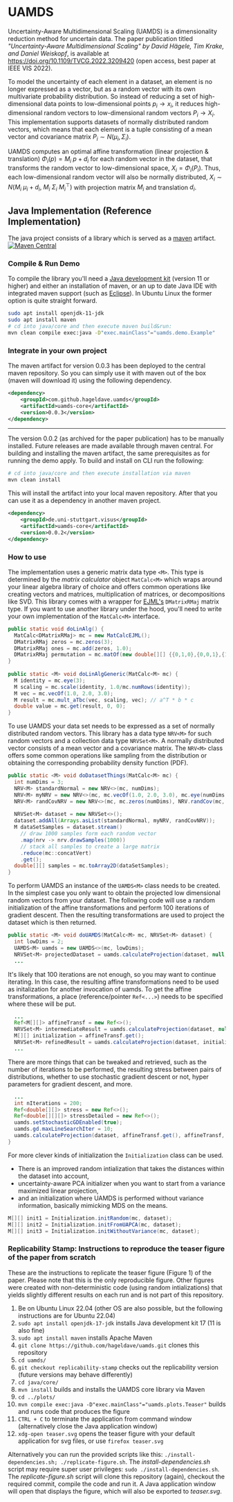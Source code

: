 # UAMDS
Uncertainty-Aware Multidimensional Scaling (UAMDS) is a dimensionality reduction method for uncertain data. The paper publication titled *"Uncertainty-Aware Multidimensional Scaling" by David Hägele, Tim Krake, and Daniel Weiskopf*, is available at https://doi.org/10.1109/TVCG.2022.3209420 (open access, best paper at IEEE VIS 2022).

To model the uncertainty of each element in a dataset, an element is no longer expressed as a vector, but as a random vector with its own multivariate probability distribution.
So instead of reducing a set of high-dimensional data points to low-dimensional points $p_i \rightarrow x_i$, it reduces high-dimensional random vectors to low-dimensional random vectors $P_i \rightarrow X_i$.  
This implementation supports datasets of normally distributed random vectors, which means that each element is a tuple consisting of a mean vector and covariance matrix $P_i \sim N(\mu_i, \Sigma_i)$.

UAMDS computes an optimal affine transformation (linear projection & translation) $\Phi_i(p) = M_i~p + d_i$ for each random vector in the dataset, that transforms the random vector to low-dimensional space, $X_i = \Phi_i(P_i)$. Thus, each low-dimensional random vector will also be normally distributed, $X_i \sim N(M_i ~ \mu_i + d_i, ~ M_i ~ \Sigma_i ~ M_i^\top )$ with projection matrix $M_i$ and translation $d_i$.


## Java Implementation (Reference Implementation)
The java project consists of a library which is served as a [maven](https://maven.apache.org/what-is-maven.html) artifact.   
[![Maven Central](https://img.shields.io/maven-central/v/com.github.hageldave.uamds/uamds-core.svg)](https://central.sonatype.com/namespace/com.github.hageldave.uamds)

### Compile & Run Demo
To compile the library you'll need a [Java development kit](https://adoptopenjdk.net/) (version 11 or higher) and either an installation of maven, or an up to date Java IDE with integrated maven support (such as [Eclipse](https://www.eclipse.org/)).
In Ubuntu Linux the former option is quite straight forward.
```sh
sudo apt install openjdk-11-jdk
sudo apt install maven
# cd into java/core and then execute maven build&run:
mvn clean compile exec:java -D"exec.mainClass"="uamds.demo.Example"
```

### Integrate in your own project
The maven artifact for version 0.0.3 has been deployed to the central maven repository. So you can simply use it with maven out of the box (maven will download it) using the following dependency.

```xml
<dependency>
	<groupId>com.github.hageldave.uamds</groupId>
	<artifactId>uamds-core</artifactId>
	<version>0.0.3</version>
</dependency>
```
---
The version 0.0.2 (as archived for the paper publication) has to be manually installed. Future releases are made available through maven central.
For building and installing the maven artifact, the same prerequisites as for running the demo apply. To build and install on CLI run the following:
```sh
# cd into java/core and then execute installation via maven
mvn clean install
```
This will install the artifact into your local maven repository. After that you can use it as a dependency in another maven project.
```xml
<dependency>
	<groupId>de.uni-stuttgart.visus</groupId>
	<artifactId>uamds-core</artifactId>
	<version>0.0.2</version>
</dependency>
```

### How to use
The implementation uses a generic matrix data type `<M>`. 
This type is determined by the *matrix calculator* object `MatCalc<M>` which wraps around your linear algebra library of choice and offers common operations like creating vectors and matrices, multiplication of matrices, or decompositions like SVD.
This library comes with a wrapper for [EJML's](https://github.com/lessthanoptimal/ejml) `DMatrixRMaj` matrix type. If you want to use another library under the hood, you'll need to write your own implementation of the `MatCalc<M>` interface.
```java
public static void doLinAlg() {
  MatCalc<DMatrixRMaj> mc = new MatCalcEJML();
  DMatrixRMaj zeros = mc.zeros(3);
  DMatrixRMaj ones = mc.add(zeros, 1.0);
  DMatrixRMaj permutation = mc.matOf(new double[][] {{0,1,0},{0,0,1},{1,0,0}});
}
	
public static <M> void doLinAlgGeneric(MatCalc<M> mc) {
  M identity = mc.eye(3);
  M scaling = mc.scale(identity, 1.0/mc.numRows(identity));
  M vec = mc.vecOf(1.0, 2.0, 3.0);
  M result = mc.mult_aTbc(vec, scaling, vec); // a^T * b * c
  double value = mc.get(result, 0, 0);
}
```
To use UAMDS your data set needs to be expressed as a set of normally distributed random vectors. This library has a data type `NRV<M>` for such random vectors and a collection data type `NRVSet<M>`.
A normally distributed vector consists of a mean vector and a covariance matrix.
The `NRV<M>` class offers some common operations like sampling from the distribution or obtaining the corresponding probability density function (PDF).
```java
public static <M> void doDatasetThings(MatCalc<M> mc) {
  int numDims = 3;
  NRV<M> standardNormal = new NRV<>(mc, numDims);
  NRV<M> myNRV = new NRV<>(mc, mc.vecOf(1.0, 2.0, 3.0), mc.eye(numDims, 1.337));
  NRV<M> randCovNRV = new NRV<>(mc, mc.zeros(numDims), NRV.randCov(mc, numDims));
  
  NRVSet<M> dataset = new NRVSet<>();
  dataset.addAll(Arrays.asList(standardNormal, myNRV, randCovNRV));
  M dataSetSamples = dataset.stream()
    // draw 1000 samples form each random vector
    .map(nrv -> nrv.drawSamples(1000))
    // stack all samples to create a large matrix
    .reduce(mc::concatVert)
    .get();
  double[][] samples = mc.toArray2D(dataSetSamples);
}
```
To perform UAMDS an instance of the `UAMDS<M>` class needs to be created. In the simplest case you only want to obtain the projected low dimensional random vectors from your dataset.
The following code will use a random initialization of the affine transformations and perform 100 iterations of gradient descent. 
Then the resulting transformations are used to project the dataset which is then returned.
```java
public static <M> void doUAMDS(MatCalc<M> mc, NRVSet<M> dataset) {
  int lowDims = 2;
  UAMDS<M> uamds = new UAMDS<>(mc, lowDims);
  NRVSet<M> projectedDataset = uamds.calculateProjection(dataset, null, null);
  ...
```
It's likely that 100 iterations are not enough, so you may want to continue iterating. In this case, the resulting affine transformations need to be used as initalization for another invocation of uamds.
To get the affine transformations, a place (reference/pointer `Ref<...>`) needs to be specified where these will be put.
```java
  ...
  Ref<M[][]> affineTransf = new Ref<>();
  NRVSet<M> intermediateResult = uamds.calculateProjection(dataset, null, affineTransf);
  M[][] initialization = affineTransf.get();
  NRVSet<M> refinedResult = uamds.calculateProjection(dataset, initialization, affineTransf);
  ...
```
There are more things that can be tweaked and retrieved, such as the number of iterations to be performed, the resulting stress between pairs of distributions, whether to use stochastic gradient descent or not, hyper parameters for gradient descent, and more.
```java
  ...
  int nIterations = 200;
  Ref<double[][]> stress = new Ref<>();
  Ref<double[][][]> stressDetailed = new Ref<>();
  uamds.setStochasticGDEnabled(true);
  uamds.gd.maxLineSearchIter = 10;
  uamds.calculateProjection(dataset, affineTransf.get(), affineTransf, nIterations, stress, stressDetailed);
}
```
For more clever kinds of initialization the `Initialization` class can be used. 
- There is an improved random intialization that takes the distances within the dataset into account, 
- uncertainty-aware PCA initializer when you want to start from a variance maximized linear projection, 
- and an initialization where UAMDS is performed without variance information, basically mimicking MDS on the means.
```java
M[][] init1 = Initialization.initRandom(mc, dataset);
M[][] init2 = Initialization.initFromUAPCA(mc, dataset);
M[][] init3 = Initialization.initWithoutVariance(mc, dataset);
```



### Replicability Stamp: Instructions to reproduce the teaser figure of the paper from scratch
These are the instructions to replicate the teaser figure (Figure 1) of the paper. Please note that this is the only reproducible figure.
Other figures were created with non-deterministic code (using random intializations) that yields slightly different results on each run and is not part of this repository.

1. Be on Ubuntu Linux 22.04 (other OS are also possible, but the following instructions are for Ubuntu 22.04)
2. ```sudo apt install openjdk-17-jdk``` installs Java development kit 17 (11 is also fine) 
3. ```sudo apt install maven``` installs Apache Maven
4. ```git clone https://github.com/hageldave/uamds.git``` clones this repository 
5. ```cd uamds/```
6. ```git checkout replicability-stamp``` checks out the replicability version (future versions may behave differently)
7. ```cd java/core/```
8. ```mvn install``` builds and installs the UAMDS core library via Maven
9. ```cd ../plots/``` 
10. ```mvn compile exec:java -D"exec.mainClass"="uamds.plots.Teaser"``` builds and runs code that produces the figure
11. ```CTRL + C``` to terminate the application from command window (alternatively close the Java application window)
12. ```xdg-open teaser.svg``` opens the teaser figure with your default application for svg files, or use ```firefox teaser.svg```

Alternatively you can run the provided scripts like this: ```./install-dependencies.sh; ./replicate-figure.sh```.
The *install-dependencies.sh* script may require super user privileges: ```sudo ./install-dependencies.sh```.
The *replicate-figure.sh* script will clone this repository (again), checkout the required commit, compile the code and run it. A Java application window will open that displays the figure, which will also be exported to *teaser.svg*.



